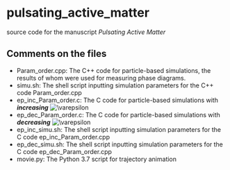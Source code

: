 
# pulsating_active_matter
source code for the manuscript *Pulsating Active Matter*
## Comments on the files
- Param_order.cpp: The C++ code for particle-based simulations, the results of whom were used for measuring phase diagrams.
- simu.sh: The shell script inputting simulation parameters for the C++ code Param_order.cpp
- ep_inc_Param_order.c: The C code for particle-based simulations with **_increasing_** <img src="https://latex.codecogs.com/svg.image?\varepsilon&space;" title="\varepsilon " />
- ep_dec_Param_order.c: The C code for particle-based simulations with **_decreasing_** <img src="https://latex.codecogs.com/svg.image?\varepsilon&space;" title="\varepsilon " />
- ep_inc_simu.sh: The shell script inputting simulation parameters for the C code ep_inc_Param_order.cpp
- ep_dec_simu.sh: The shell script inputting simulation parameters for the C code ep_dec_Param_order.cpp
- movie.py: The Python 3.7 script for trajectory animation
